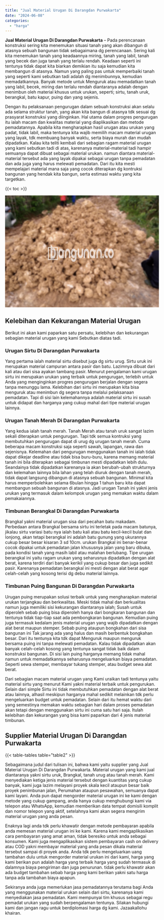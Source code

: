 ```yaml
---
title: "Jual Material Urugan Di Darangdan Purwakarta"
date: "2024-06-08"
categories: 
  - "harga"
---
```


**Jual Material Urugan Di Darangdan Purwakarta** – Pada perencanaan konstruksi sering kita menemukan situasi tanah yang akan dibangun di atasnya sebuah bangunan tidak sebagaimana dg perencanaan. Sering kali kita menemukan tanah yang keadaannya miring, tanah yang labil, tanah yang becek dan juga tanah yang terlalu rendah. Keadaan seperti ini tentunya tidak dapat kita biarkan demikian itu saja kemudian kita membangun di atasnya. Namun yang paling pas untuk memperbaiki tanah yang seperti kami sebutkan tadi adalah dg menimbunnya, kemudian memadatkannya. Banyak metode untuk Menguruk atau memadatkan tanah yang labil, becek, miring dan terlalu rendah diantaranya adalah dengan menimbun oleh material khusus untuk urukan, seperti; sirtu, tanah uruk, berangkal, batu kapur, puing dan yang sejenis.

Dengan itu pelaksanaan pengurugan dalam sebuah konstruksi akan selalu ada selama struktur tanah, yang akan kita bangun di atasnya tdk sesuai dg prasyarat konstruksi yang diinginkan. Hal utama dalam progres pengurugan itu ialah macam dan kwalitas material yang diaplikasikan dan metode pemadatannya. Apabila kita mengharapkan hasil urugan atau urukan yang padat, tidak labil, maka tentunya kita wajib memilih macam material urugan yang layak, tdk membuang banyak waktu, serta biaya murah dan mudah dipadatkan. Kalau kita teliti kembali dari sebagian ragam material urugan yang kami sebutkan tadi di atas, karenanya material-material tadi hampir semuanya dapat dibuat sebagai material urukan. namun diantara material-material tersebut ada yang layak dipakai sebagai urugan tanpa pemadatan dan ada juga yang harus melewati pemadatan. Dari itu kita mesti mempelajari material mana saja yang cocok diterapkan dg kontruksi bangunan yang hendak kita bangun, serta estimasi waktu yang kita targetkan.

{{< toc >}}

![Jual Material Urugan Di Darangdan Purwakarta](/images/jual-urugan-31.png)

## Kelebihan dan Kekurangan Material Urugan

Berikut ini akan kami paparkan satu persatu, kelebihan dan kekurangan sebagian material urugan yang kami Sebutkan diatas tadi.

### Urugan Sirtu Di Darangdan Purwakarta

Yang pertama ialah material sirtu disebut juga dg sirtu urug. Sirtu uruk ini merupakan material campuran antara pasir dan batu. Lazimnya dibuat dari kali atau dari sisa ayakan tambang pasir. Menurut pengalaman kami urugan sirtu ini merupakan urukan yang terbaik untuk pengurugan, terlebih untuk Anda yang menginginkan progres pengurugan berjalan dengan segera tanpa menunggu lama. Kelebihan dari sirtu ini merupakan kita bisa menguruk atau menimbun dg segera tanpa melalui pelaksanaan pemadatan. Tapi di sisi lain kelemahannya adalah material sirtu ini susah untuk didapat dan harganya yang cukup mahal dari tipe material urugan lainnya.

### Urugan Tanah Merah Di Darangdan Purwakarta

Yang kedua ialah tanah merah. Tanah Merah atau tanah uruk sangat lazim sekali diterapkan untuk pengurugan. Tapi tdk semua kontruksi yang membutuhkan pengurugan dapat di urug dg urugan tanah merah. Cuma beberapa macam konstruksi saja seperti sawah, lapangan, rawa dan sejenisnya. Kelemahan dari pengurugan menggunakan tanah ini ialah tidak dapat dikejar deadline atau tidak bisa buru-buru, karena memang material tanah ini bila diterapkan sebagai timbunan mesti dipadatkan lebih dulu. Seandainya tidak dipadatkan karenanya ia akan berubah-ubah strukturnya dan kelemahan lainnya bila lahan yang telah diuruk dengan tanah merah, tidak dapat langsung dibangun di atasnya sebuah bangunan. Minimal kita harus memperbolehkan selama 6bulan hingga 1 tahun baru kita dapat membangun sebuah bangunan di atasnya. Jadi urugan Tanah ini yakni jenis urukan yang termasuk dalam kelompok urugan yang memakan waktu dalam pemakaiannya.

### Timbunan Berangkal Di Darangdan Purwakarta

Brangkal yakni material urugan sisa dari pecahan batu makadam. Perbedaan antara Brangkal bersama sirtu ini terletak pada macam batunya, jikalau sirtu variasi batu nya ialah batu kali atau batu kecil-kecil bulat dan lonjong, akan tetapi berangkal ini adalah batu gunung yang ukurannya cukup besar besar kisaran 3 sd 10cm. urukan Brangkal ini benar-benar cocok dipakai untuk pemadatan jalan khususnya jalan yang baru dibuka, pada kondisi tanah yang masih labil atau malahan berlubang. Tipe urugan berangkal ini yaitu ragam urukan yang seharusnya dipadatkan dengan alat berat, karena terdiri dari banyak kerikil yang cukup besar dan juga sedikit pasir. Karenanya pemadatan berangkal ini mesti dengan alat berat agar celah-celah yang kosong terisi dg debu material lainnya.

### Timbunan Puing Bangunan Di Darangdan Purwakarta

Urugan puing merupakan solusi terbaik untuk yang mengharapkan material urukan terjangkau dan berkwalitas. Meski tidak mahal dan berkualitas namun juga memiliki sisi kekurangan diantaranya ialah; Susah untuk diperoleh sebab puing bisa diperoleh hanya dari bongkaran bangunan dan tentunya tidak tiap-tiap saat ada pembongkaran bangunan. Kemudian puing juga termasuk kedalam jenis material urugan yang wajib dipadatkan dengan alat berat maupun stemper. Sebab puing ataupun bongkahan dari sisa bangunan ini Tak jarang ada yang halus dan masih berbentuk bongkahan besar. Dari itu tentunya kita tdk dapat Menguruk maupun menguruk bersama puing ini tanpa melewati pemadatan. Kalau tidak dipadatkan akan banyak celah-celah kosong yang tentunya sangat tidak baik dalam konstruksi bangunan. Di sisi lain puing harganya memang tidak mahal namun untuk memadatkannya seharusnya mengeluarkan biaya pemadatan. Seperti sewa stemper, membayar tukang stemper, atau budget sewa alat berat.

Dari sebagian macam material urugan yang Kami uraikan tadi tentunya yaitu material sirtu yang menurut Kami yakni material terbaik untuk pengurukan. Selain dari simple Sirtu ini tidak membutuhkan pemadatan dengan alat berat atau lainnya, alhasil meskipun harganya mahal sedikit melainkan tdk perlu mengeluarkan budget untuk pemadatan. Selain dari itu hemat waktu dari yang semestinya memakan waktu sebagian hari dalam proses pemadatan akan tetapi dengan menggunakan sirtu ini cuma satu hari saja. Itulah kelebihan dan kekurangan yang bisa kami paparkan dari 4 jenis material timbunan.

## Supplier Material Urugan Di Darangdan Purwakarta

{{< table-tables table="table2" >}}

Sebagaimana judul dari tulisan ini, bahwa kami yaitu supplier yang Jual Material Urugan Di Darangdan Purwakarta. Material urugan yang kami jual diantaranya yakni sirtu uruk, Brangkal, tanah urug atau tanah merah. Kami menyediakan ketiga jenis material tersebut dengan kuantitas yang cukup banyak, kami juga lazim melayani proyek skala kecil ataupun besar baik proyek penimbunan jalan, Perumahan ataupun pesawahan, semuanya dapat kami layani. Anda pun dapat mengorder material urugan ini ke kami dengan metode yang cukup gampang, anda hanya cukup menghubungi kami via telepon atau WhatsApp, kemudian memberikan data tempat domisili komplit dan nomor telepon yang aktif, setelahnya kami akan segera mengirim material urugan yang anda pesan.

Enaknya lagi anda tdk perlu khawatir dengan metode pembayaran apabila anda memesan material urugan ini ke kami. Karena kami mengaplikasikan cara pembayaran yang amat aman, tidak beresiko untuk anda sebagai konsumen. Kami juga mengaplikasikan sistem pembayaran cash on delivery atau COD yakni membayar material yang anda pesan dikala material tersebut sampai di proyek anda. Anda tdk perlu mengeluarkan uang tambahan dulu untuk mengorder material urukan ini dari kami, harga yang kami berikan pun adalah harga yang terbaik harga yang sudah termasuk di dalamnya biaya pengiriman dan juga penurunan. tidak perlu khawatir akan ada budget tambahan sebab harga yang kami berikan yakni satu harga tanpa ada tambahan biaya apapun.

Sekiranya anda juga memerlukan jasa pemadatannya terutama bagi Anda yang menggunakan material urukan selain dari sirtu, karenanya kami menyediakan jasa pemadatan. Kami mempunyai tim khusus sebagai regu pemadat urukan yang sudah berpengalaman tentunya. Silakan hubungi kami dan jangan ragu untuk berdiplomasi harga dg kami. Jazaakallohu khairan.
